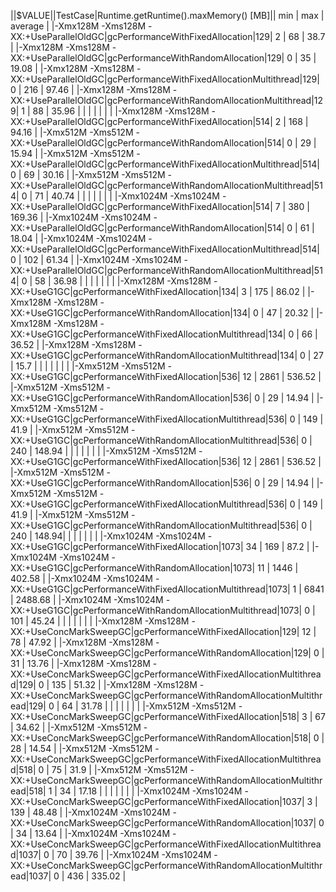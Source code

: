 ||<argLine>$VALUE</argLine>||TestCase|Runtime.getRuntime().maxMemory() [MB]|| min | max | average |
|-Xmx128M -Xms128M -XX:+UseParallelOldGC|gcPerformanceWithFixedAllocation|129| 2 | 68 | 38.7 |
|-Xmx128M -Xms128M -XX:+UseParallelOldGC|gcPerformanceWithRandomAllocation|129| 0 | 35 | 19.08 |
|-Xmx128M -Xms128M -XX:+UseParallelOldGC|gcPerformanceWithFixedAllocationMultithread|129| 0 | 216 | 97.46 |
|-Xmx128M -Xms128M -XX:+UseParallelOldGC|gcPerformanceWithRandomAllocationMultithread|129| 1 | 88 | 35.96 |
| | | | | |
|-Xmx128M -Xms128M -XX:+UseParallelOldGC|gcPerformanceWithFixedAllocation|514| 2 | 168 | 94.16 |
|-Xmx512M -Xms512M -XX:+UseParallelOldGC|gcPerformanceWithRandomAllocation|514| 0 | 29 | 15.94 |
|-Xmx512M -Xms512M -XX:+UseParallelOldGC|gcPerformanceWithFixedAllocationMultithread|514| 0 | 69 | 30.16 |
|-Xmx512M -Xms512M -XX:+UseParallelOldGC|gcPerformanceWithRandomAllocationMultithread|514| 0 | 71 | 40.74 |
| | | | | |
|-Xmx1024M -Xms1024M -XX:+UseParallelOldGC|gcPerformanceWithFixedAllocation|514| 7 | 380 | 169.36 |
|-Xmx1024M -Xms1024M -XX:+UseParallelOldGC|gcPerformanceWithRandomAllocation|514| 0 | 61 | 18.04 |
|-Xmx1024M -Xms1024M -XX:+UseParallelOldGC|gcPerformanceWithFixedAllocationMultithread|514| 0 | 102 | 61.34 |
|-Xmx1024M -Xms1024M -XX:+UseParallelOldGC|gcPerformanceWithRandomAllocationMultithread|514| 0 | 58 | 36.98 |
| | | | | |
|-Xmx128M -Xms128M -XX:+UseG1GC|gcPerformanceWithFixedAllocation|134| 3 | 175 | 86.02 |
|-Xmx128M -Xms128M -XX:+UseG1GC|gcPerformanceWithRandomAllocation|134|  0 | 47 | 20.32 |
|-Xmx128M -Xms128M -XX:+UseG1GC|gcPerformanceWithFixedAllocationMultithread|134| 0 | 66 | 36.52 |
|-Xmx128M -Xms128M -XX:+UseG1GC|gcPerformanceWithRandomAllocationMultithread|134| 0 | 27 | 15.7 |
| | | | | |
|-Xmx512M -Xms512M -XX:+UseG1GC|gcPerformanceWithFixedAllocation|536| 12 | 2861 | 536.52 |
|-Xmx512M -Xms512M -XX:+UseG1GC|gcPerformanceWithRandomAllocation|536| 0 | 29 | 14.94 |
|-Xmx512M -Xms512M -XX:+UseG1GC|gcPerformanceWithFixedAllocationMultithread|536|  0 | 149 | 41.9 |
|-Xmx512M -Xms512M -XX:+UseG1GC|gcPerformanceWithRandomAllocationMultithread|536| 0 | 240 | 148.94 |
| | | | | |
|-Xmx512M -Xms512M -XX:+UseG1GC|gcPerformanceWithFixedAllocation|536| 12 | 2861 | 536.52 |
|-Xmx512M -Xms512M -XX:+UseG1GC|gcPerformanceWithRandomAllocation|536| 0 | 29 | 14.94 |
|-Xmx512M -Xms512M -XX:+UseG1GC|gcPerformanceWithFixedAllocationMultithread|536|  0 | 149 | 41.9 |
|-Xmx512M -Xms512M -XX:+UseG1GC|gcPerformanceWithRandomAllocationMultithread|536| 0 | 240 | 148.94|
| | | | | |
|-Xmx1024M -Xms1024M -XX:+UseG1GC|gcPerformanceWithFixedAllocation|1073| 34 | 169 | 87.2 |
|-Xmx1024M -Xms1024M -XX:+UseG1GC|gcPerformanceWithRandomAllocation|1073| 11 | 1446 | 402.58 |
|-Xmx1024M -Xms1024M -XX:+UseG1GC|gcPerformanceWithFixedAllocationMultithread|1073| 1 | 6841 | 2488.68 |
|-Xmx1024M -Xms1024M -XX:+UseG1GC|gcPerformanceWithRandomAllocationMultithread|1073| 0 | 101 | 45.24 |
| | | | | |
|-Xmx128M -Xms128M -XX:+UseConcMarkSweepGC|gcPerformanceWithFixedAllocation|129| 12 | 78 | 47.92 |
|-Xmx128M -Xms128M -XX:+UseConcMarkSweepGC|gcPerformanceWithRandomAllocation|129| 0 | 31 | 13.76 |
|-Xmx128M -Xms128M -XX:+UseConcMarkSweepGC|gcPerformanceWithFixedAllocationMultithread|129| 0 | 135 | 51.32 |
|-Xmx128M -Xms128M -XX:+UseConcMarkSweepGC|gcPerformanceWithRandomAllocationMultithread|129| 0 | 64 | 31.78 |
| | | | | |
|-Xmx512M -Xms512M -XX:+UseConcMarkSweepGC|gcPerformanceWithFixedAllocation|518| 3 | 67 | 34.62 |
|-Xmx512M -Xms512M -XX:+UseConcMarkSweepGC|gcPerformanceWithRandomAllocation|518| 0 | 28 | 14.54 |
|-Xmx512M -Xms512M -XX:+UseConcMarkSweepGC|gcPerformanceWithFixedAllocationMultithread|518| 0 | 75 | 31.9 |
|-Xmx512M -Xms512M -XX:+UseConcMarkSweepGC|gcPerformanceWithRandomAllocationMultithread|518| 1 | 34 | 17.18 |
| | | | | |
|-Xmx1024M -Xms1024M -XX:+UseConcMarkSweepGC|gcPerformanceWithFixedAllocation|1037| 3 | 139 | 48.48 |
|-Xmx1024M -Xms1024M -XX:+UseConcMarkSweepGC|gcPerformanceWithRandomAllocation|1037| 0 | 34 | 13.64 |
|-Xmx1024M -Xms1024M -XX:+UseConcMarkSweepGC|gcPerformanceWithFixedAllocationMultithread|1037| 0 | 70 | 39.76 |
|-Xmx1024M -Xms1024M -XX:+UseConcMarkSweepGC|gcPerformanceWithRandomAllocationMultithread|1037| 0 | 436 | 335.02 |










